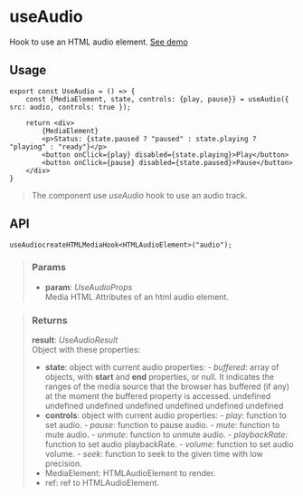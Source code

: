 # useAudio
Hook to use an HTML audio element. [See demo](https://ndriadev.github.io/react-tools/#/hooks/api-dom/useAudio)

## Usage

```tsx
export const UseAudio = () => {
	const {MediaElement, state, controls: {play, pause}} = useAudio({ src: audio, controls: true });

	return <div>
		{MediaElement}
		<p>Status: {state.paused ? "paused" : state.playing ? "playing" : "ready"}</p>
		<button onClick={play} disabled={state.playing}>Play</button>
		<button onClick={pause} disabled={state.paused}>Pause</button>
	</div>
}

```

> The component use _useAudio_ hook to use an audio track.


## API

```tsx
useAudiocreateHTMLMediaHook<HTMLAudioElement>("audio");
```


> ### Params
>
> - __param__: _UseAudioProps_  
Media HTML Attributes of an html audio element.
>



> ### Returns
>
> __result__:  _UseAudioResult_  
> Object with these properties:
> - __state__: object with current audio properties:
> 		- _buffered_: array of objects, with __start__ and __end__ properties, or null. It indicates the ranges of the media source that the browser has buffered (if any) at the moment the buffered property is accessed.
> undefined
> undefined
> undefined
> undefined
> undefined
> undefined
> undefined
> - __controls__: object with current audio properties:
> 		- _play_: function to set audio.
> 		- _pause_: function to pause audio.
> 		- _mute_: function to mute audio.
> 		- _unmute_: function to unmute audio.
> 		- _playbackRate_: function to set audio playbackRate.
> 		- _volume_: function to set audio volume.
> 		- _seek_: function to seek to the given time with low precision.
> - MediaElement: HTMLAudioElement to render.
> - ref: ref to HTMLAudioElement.
>